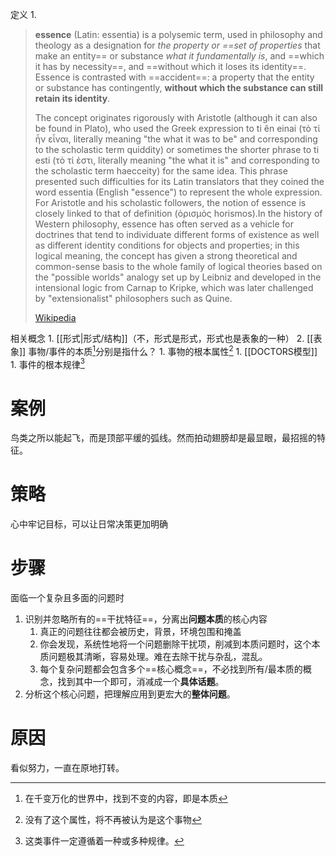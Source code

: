 定义
	1. 
> **essence** (Latin: essentia) is a polysemic term, used in philosophy and theology as a designation for *the property or ==set of properties* that make an entity== or substance *what it fundamentally is*, and ==which it has by necessity==, and ==without which it loses its identity==. Essence is contrasted with ==accident==: a property that the entity or substance has contingently, **without which the substance can still retain its identity**.  
>
> The concept originates rigorously with Aristotle (although it can also be found in Plato), who used the Greek expression to ti ên einai (τὸ τί ἦν εἶναι, literally meaning "the what it was to be" and corresponding to the scholastic term quiddity) or sometimes the shorter phrase to ti esti (τὸ τί ἐστι, literally meaning "the what it is" and corresponding to the scholastic term haecceity) for the same idea. This phrase presented such difficulties for its Latin translators that they coined the word essentia (English "essence") to represent the whole expression. For Aristotle and his scholastic followers, the notion of essence is closely linked to that of definition (ὁρισμός horismos).In the history of Western philosophy, essence has often served as a vehicle for doctrines that tend to individuate different forms of existence as well as different identity conditions for objects and properties; in this logical meaning, the concept has given a strong theoretical and common-sense basis to the whole family of logical theories based on the "possible worlds" analogy set up by Leibniz and developed in the intensional logic from Carnap to Kripke, which was later challenged by "extensionalist" philosophers such as Quine.
>
> [Wikipedia](https://en.wikipedia.org/wiki/Essence)

相关概念
	1. [[形式|形式/结构]]（不，形式是形式，形式也是表象的一种）
	2. [[表象]] 
事物/事件的本质[^2]分别是指什么？
	1. 事物的根本属性[^1]
		1. [[DOCTORS模型]] 
	1. 事件的根本规律[^3]


# 案例
鸟类之所以能起飞，而是顶部平缓的弧线。然而拍动翅膀却是最显眼，最招摇的特征。
# 策略
心中牢记目标，可以让日常决策更加明确
# 步骤
面临一个复杂且多面的问题时
1. 识别并忽略所有的==干扰特征==，分离出**问题本质**的核心内容
	1. 真正的问题往往都会被历史，背景，环境包围和掩盖
	2. 你会发现，系统性地将一个问题删除干扰项，削减到本质问题时，这个本质问题极其清晰，容易处理。难在去除干扰与杂乱，混乱。
	3. 每个复杂问题都会包含多个==核心概念==，不必找到所有/最本质的概念，找到其中一个即可，消减成一个**具体话题**。
2. 分析这个核心问题，把理解应用到更宏大的**整体问题**。
# 原因
看似努力，一直在原地打转。

[^1]: 没有了这个属性，将不再被认为是这个事物
[^2]: 在千变万化的世界中，找到不变的内容，即是本质
[^3]: 这类事件一定遵循着一种或多种规律。